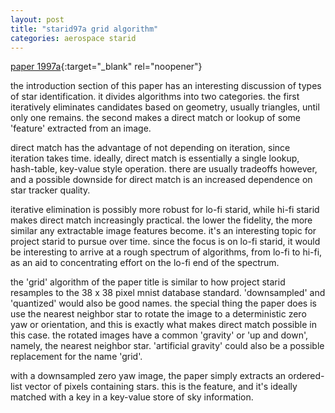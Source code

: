 ```yaml
---
layout: post
title: "starid97a grid algorithm"
categories: aerospace starid
---
```

[paper 1997a](https://statespace.dev/docs/papers/1997%20padgett.pdf){:target="_blank" rel="noopener"}

the introduction section of this paper has an interesting discussion of types of star identification. it divides algorithms into two categories. the first iteratively eliminates candidates based on geometry, usually triangles, until only one remains. the second makes a direct match or lookup of some 'feature' extracted from an image.

direct match has the advantage of not depending on iteration, since iteration takes time. ideally, direct match is essentially a single lookup, hash-table, key-value style operation. there are usually tradeoffs however, and a possible downside for direct match is an increased dependence on star tracker quality. 

iterative elimination is possibly more robust for lo-fi starid, while hi-fi starid makes direct match increasingly practical. the lower the fidelity, the more similar any extractable image features become. it's an interesting topic for project starid to pursue over time. since the focus is on lo-fi starid, it would be interesting to arrive at a rough spectrum of algorithms, from lo-fi to hi-fi, as an aid to concentrating effort on the lo-fi end of the spectrum.

the 'grid' algorithm of the paper title is similar to how project starid resamples to the 38 x 38 pixel mnist database standard. 'downsampled' and 'quantized' would also be good names. the special thing the paper does is use the nearest neighbor
star to rotate the image to a deterministic zero yaw or orientation, and this is exactly what makes direct match possible in this case. the rotated images have a common 'gravity' or 'up and down', namely, the nearest neighbor star. 'artificial gravity' could also be a possible replacement for the name 'grid'.

with a downsampled zero yaw image, the paper simply extracts an ordered-list vector of pixels containing stars. this is the feature, and it's ideally matched with a key in a key-value store of sky information. 
